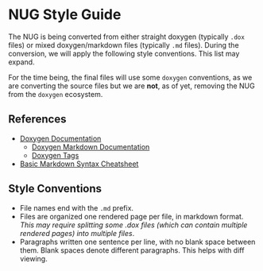 # NUG Style Guide

The NUG is being converted from either straight doxygen (typically `.dox` files) or mixed doxygen/markdown files (typically `.md` files).  During the conversion, we will apply the following style conventions.  This list may expand.

For the time being, the final files will use some `doxygen` conventions, as we are converting the source files but we are **not**, as of yet, removing the NUG from the `doxygen` ecosystem.

## References

* [Doxygen Documentation](http://www.doxygen.nl/)
	* [Doxygen Markdown Documentation](http://www.doxygen.nl/manual/markdown.html)
	* [Doxygen Tags](http://www.doxygen.nl/manual/commands.html)
* [Basic Markdown Syntax Cheatsheet](https://www.markdownguide.org/basic-syntax/)


## Style Conventions

* File names end with the `.md` prefix.
* Files are organized one rendered page per file, in markdown format.  *This may require splitting some .dox files (which can contain multiple rendered pages) into multiple files*.
* Paragraphs written one sentence per line, with no blank space between them.  Blank spaces denote different paragraphs. This helps with diff viewing.
